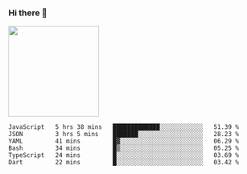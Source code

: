 ### Hi there 👋

<!--
**hwolf0610/hwolf0610** is a ✨ _special_ ✨ repository because its `README.md` (this file) appears on your GitHub profile.

Here are some ideas to get you started:

- 🔭 I’m currently working on ...
- 🌱 I’m currently learning ...
- 👯 I’m looking to collaborate on ...
- 🤔 I’m looking for help with ...
- 💬 Ask me about ...
- 📫 How to reach me: ...
- 😄 Pronouns: ...
- ⚡ Fun fact: ...
-->

<img height="180em" src="https://github-readme-stats.vercel.app/api?username=hwolf0610&show_icons=true&hide_border=true&&count_private=true&include_all_commits=true" />


<!--START_SECTION:waka-->

```text
JavaScript   5 hrs 38 mins   █████████████░░░░░░░░░░░░   51.39 %
JSON         3 hrs 5 mins    ███████░░░░░░░░░░░░░░░░░░   28.23 %
YAML         41 mins         █▓░░░░░░░░░░░░░░░░░░░░░░░   06.29 %
Bash         34 mins         █▒░░░░░░░░░░░░░░░░░░░░░░░   05.25 %
TypeScript   24 mins         █░░░░░░░░░░░░░░░░░░░░░░░░   03.69 %
Dart         22 mins         █░░░░░░░░░░░░░░░░░░░░░░░░   03.42 %
```

<!--END_SECTION:waka-->
